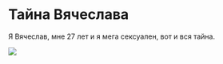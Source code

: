 # Тайна Вячеслава
Я Вячеслав, мне 27 лет и я мега сексуален, вот и вся тайна.

![]([https://images.app.goo.gl/Qp1xFyVvoxptp4XTA](https://www.meme-arsenal.com/memes/bf6ee80867311e0d979a5de213d5ee57.jpg))
